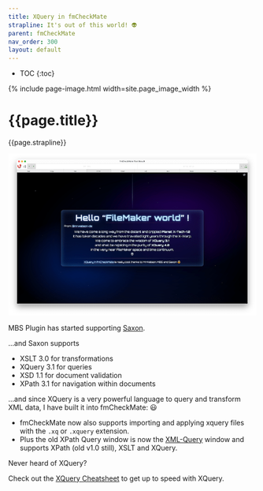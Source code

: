 ```yaml
---
title: XQuery in fmCheckMate
strapline: It's out of this world! 👽
parent: fmCheckMate
nav_order: 300
layout: default
---
```

- TOC
{:toc}

{% include page-image.html width=site.page_image_width %}

# {{page.title}}

{{page.strapline}}

[![](/assets/images/xquery-in-fmcheckmate-hello-filemaker-world.png)](fmcheckmate-xml-query.html)

MBS Plugin has started supporting [Saxon](https://www.mbsplugins.de/archive/2025-01-07/Saxon_in_MBS_FileMaker_Plugin/monkeybreadsoftware_blog_filemaker).

…and Saxon supports 

- XSLT 3.0 for transformations
- XQuery 3.1 for queries
- XSD 1.1 for document validation
- XPath 3.1 for navigation within documents

…and since XQuery is a very powerful language to query and transform XML data, I have built it into fmCheckMate: 😃

- fmCheckMate now also supports importing and applying xquery files with the `.xq` or `.xquery` extension.
- Plus the old XPath Query window is now the [XML-Query](/fmcheckmate-xml-query.html) window and supports XPath (old v1.0 still), XSLT and XQuery.



Never heard of XQuery?

Check out the [XQuery Cheatsheet](/xquery-cheatsheet.html) to get up to speed with XQuery.
